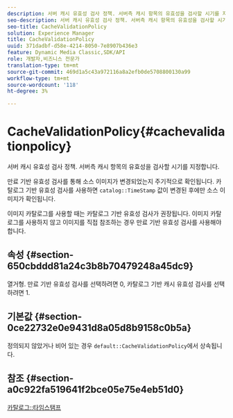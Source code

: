 ```yaml
---
description: 서버 캐시 유효성 검사 정책. 서버측 캐시 항목의 유효성을 검사할 시기를 지정합니다.
seo-description: 서버 캐시 유효성 검사 정책. 서버측 캐시 항목의 유효성을 검사할 시기를 지정합니다.
seo-title: CacheValidationPolicy
solution: Experience Manager
title: CacheValidationPolicy
uuid: 371dadbf-d58e-4214-8050-7e8907b436e3
feature: Dynamic Media Classic,SDK/API
role: 개발자,비즈니스 전문가
translation-type: tm+mt
source-git-commit: 469d1a5c43a972116a8a2efb0de5708800130a99
workflow-type: tm+mt
source-wordcount: '118'
ht-degree: 3%

---
```



# CacheValidationPolicy{#cachevalidationpolicy}

서버 캐시 유효성 검사 정책. 서버측 캐시 항목의 유효성을 검사할 시기를 지정합니다.

만료 기반 유효성 검사를 통해 소스 이미지가 변경되었는지 주기적으로 확인됩니다. 카탈로그 기반 유효성 검사를 사용하면 `catalog::TimeStamp` 값이 변경된 후에만 소스 이미지가 확인됩니다.

이미지 카탈로그를 사용할 때는 카탈로그 기반 유효성 검사가 권장됩니다. 이미지 카탈로그를 사용하지 않고 이미지를 직접 참조하는 경우 만료 기반 유효성 검사를 사용해야 합니다.

## 속성 {#section-650cbddd81a24c3b8b70479248a45dc9}

열거형. 만료 기반 유효성 검사를 선택하려면 0, 카탈로그 기반 캐시 유효성 검사를 선택하려면 1.

## 기본값 {#section-0ce22732e0e9431d8a05d8b9158c0b5a}

정의되지 않았거나 비어 있는 경우 `default::CacheValidationPolicy`에서 상속됩니다.

## 참조 {#section-a0c922fa519641f2bce05e75e4eb51d0}

[카탈로그::타임스탬프](../../../../../is-api/image-catalog/image-serving-api-ref/c-image-catalog-reference/c-image-svg-data-reference/c-svg-data-reference/r-timestamp-svg.md#reference-59a27b72f4cb4a53a3baba83214c4ded)
